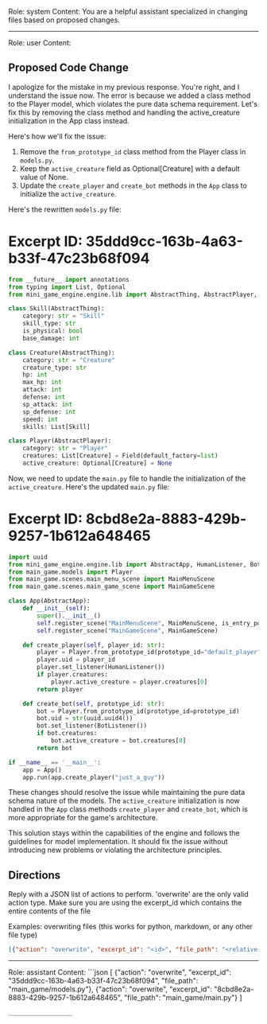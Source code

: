 Role: system
Content: You are a helpful assistant specialized in changing files based on proposed changes.
__________________
Role: user
Content: 
## Proposed Code Change
I apologize for the mistake in my previous response. You're right, and I understand the issue now. The error is because we added a class method to the Player model, which violates the pure data schema requirement. Let's fix this by removing the class method and handling the active_creature initialization in the App class instead.

Here's how we'll fix the issue:

1. Remove the `from_prototype_id` class method from the Player class in `models.py`.
2. Keep the `active_creature` field as Optional[Creature] with a default value of None.
3. Update the `create_player` and `create_bot` methods in the `App` class to initialize the `active_creature`.

Here's the rewritten `models.py` file:

# Excerpt ID: 35ddd9cc-163b-4a63-b33f-47c23b68f094
```python main_game/models.py
from __future__ import annotations
from typing import List, Optional
from mini_game_engine.engine.lib import AbstractThing, AbstractPlayer, Field

class Skill(AbstractThing):
    category: str = "Skill"
    skill_type: str
    is_physical: bool
    base_damage: int

class Creature(AbstractThing):
    category: str = "Creature"
    creature_type: str
    hp: int
    max_hp: int
    attack: int
    defense: int
    sp_attack: int
    sp_defense: int
    speed: int
    skills: List[Skill]

class Player(AbstractPlayer):
    category: str = "Player"
    creatures: List[Creature] = Field(default_factory=list)
    active_creature: Optional[Creature] = None
```

Now, we need to update the `main.py` file to handle the initialization of the `active_creature`. Here's the updated `main.py` file:

# Excerpt ID: 8cbd8e2a-8883-429b-9257-1b612a648465
```python main_game/main.py
import uuid
from mini_game_engine.engine.lib import AbstractApp, HumanListener, BotListener
from main_game.models import Player
from main_game.scenes.main_menu_scene import MainMenuScene
from main_game.scenes.main_game_scene import MainGameScene

class App(AbstractApp):
    def __init__(self):
        super().__init__()
        self.register_scene("MainMenuScene", MainMenuScene, is_entry_point=True)
        self.register_scene("MainGameScene", MainGameScene)

    def create_player(self, player_id: str):
        player = Player.from_prototype_id(prototype_id="default_player")
        player.uid = player_id
        player.set_listener(HumanListener())
        if player.creatures:
            player.active_creature = player.creatures[0]
        return player

    def create_bot(self, prototype_id: str):
        bot = Player.from_prototype_id(prototype_id=prototype_id)
        bot.uid = str(uuid.uuid4())
        bot.set_listener(BotListener())
        if bot.creatures:
            bot.active_creature = bot.creatures[0]
        return bot

if __name__ == '__main__':
    app = App()
    app.run(app.create_player("just_a_guy"))
```

These changes should resolve the issue while maintaining the pure data schema nature of the models. The `active_creature` initialization is now handled in the `App` class methods `create_player` and `create_bot`, which is more appropriate for the game's architecture.

This solution stays within the capabilities of the engine and follows the guidelines for model implementation. It should fix the issue without introducing new problems or violating the architecture principles.

## Directions
Reply with a JSON list of actions to perform. 'overwrite' are the only valid action type. 
Make sure you are using the excerpt_id which contains the entire contents of the file

Examples:
overwriting files (this works for python, markdown, or any other file type)
```json output_example1
[{"action": "overwrite", "excerpt_id": "<id>", "file_path": "<relative file path>"}]
```

__________________
Role: assistant
Content: ```json
[
    {"action": "overwrite", "excerpt_id": "35ddd9cc-163b-4a63-b33f-47c23b68f094", "file_path": "main_game/models.py"},
    {"action": "overwrite", "excerpt_id": "8cbd8e2a-8883-429b-9257-1b612a648465", "file_path": "main_game/main.py"}
]
```
__________________
